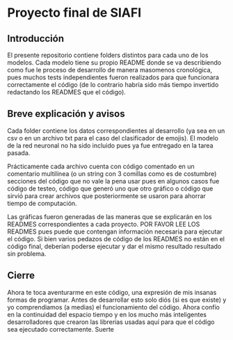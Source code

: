 # Proyecto final de SIAFI
## Introducción
El presente repositorio contiene folders distintos para cada uno de los modelos. Cada modelo tiene su propio README donde se va describiendo como fue le proceso de desarrollo de manera masomenos cronológica, pues muchos tests independientes fueron realizados para que funcionara correctamente el código (de lo contrario habría sido más tiempo invertido redactando los READMES que el código).



## Breve explicación y avisos
Cada folder contiene los datos correspondientes al desarrollo (ya sea en un csv o en un archivo txt para el caso del clasificador de emojis). El modelo de la red neuronal no ha sido incluido pues ya fue entregado en la tarea pasada.

Prácticamente cada archivo cuenta con código comentado en un comentario multilínea (o un string con 3 comillas como es de costumbre) secciones del código que no vale la pena usar pues en algunos casos fue código de testeo, código que generó uno que otro gráfico o código que sirvió para crear archivos que posteriormente se usaron para ahorrar tiempo de computación.

Las gráficas fueron generadas de las maneras que se explicarán en los READMES correspondientes a cada proyecto. POR FAVOR LEE LOS READMES pues puede que contengan información necesaria para ejecutar el código. Si bien varios pedazos de código de los READMES no están en el código final, deberían poderse ejecutar y dar el mismo resultado resultado sin problema.


## Cierre
Ahora te toca aventurarme en este código, una expresión de mis insanas formas de programar. Antes de desarrollar esto solo diós (si es que existe) y yo comprendiamos (a medias) el funcionamiento del código. Ahora confío en la continuidad del espacio tiempo y en los mucho más inteligentes desarrolladores que crearon las librerías usadas aquí para que el código sea ejecutado correctamente. Suerte